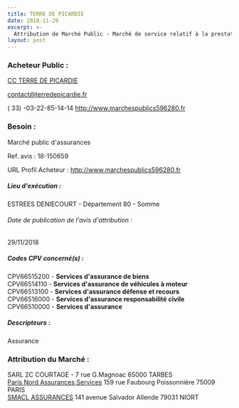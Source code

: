 ```yaml
---
title: TERRE DE PICARDIE
date: 2018-11-29
excerpt: >-
  Attribution de Marché Public - Marché de service relatif à la prestation d'assurance pour les besoins de terre de picardie
layout: post
---
```


### Acheteur Public : 
<a href="/acheteur-133/siren-200070928"> CC TERRE DE PICARDIE</a><br/>



contact@terredepicardie.fr

( 33) -03-22-85-14-14
http://www.marchespublics596280.fr
### Besoin :

Marché public d'assurances

Ref. avis : 18-150659

URL Profil Acheteur : http://www.marchespublics596280.fr

##### Lieu d'exécution :

ESTREES DENIECOURT - Département 80 - Somme

###### Date de publication de l'avis d'attribution : 
29/11/2018

##### Codes CPV concerné(s) :
CPV66515200 - **Services d'assurance de biens** <br/>
CPV66514110 - **Services d'assurance de véhicules à moteur** <br/>
CPV66513100 - **Services d'assurance défense et recours** <br/>
CPV66516000 - **Services d'assurance responsabilité civile** <br/>
CPV66510000 - **Services d'assurance** <br/>

##### Descripteurs :
Assurance <br/>

### Attribution du Marché :
SARL 2C COURTAGE - 7 rue G.Magnoac 65000 TARBES <br/>
<a href="/entreprise-549/siren-341539815"> Paris Nord Assurances Services</a>    159 rue Faubourg Poissonnière 75009 PARIS <br/>
<a href="/entreprise-544/siren-301309605"> SMACL ASSURANCES</a>    141 avenue Salvador Allende 79031 NIORT <br/>
